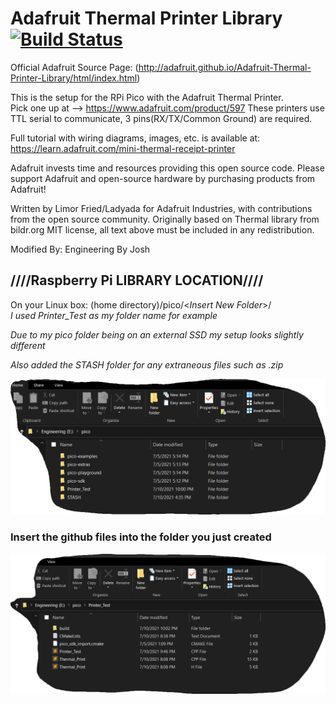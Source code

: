 # Adafruit Thermal Printer Library [![Build Status](https://github.com/adafruit/Adafruit-Thermal-Printer-Library/workflows/Arduino%20Library%20CI/badge.svg)](https://github.com/adafruit/Adafruit-Thermal-Printer-Library/actions) 

Official Adafruit Source Page: (http://adafruit.github.io/Adafruit-Thermal-Printer-Library/html/index.html)

This is the setup for the RPi Pico with the Adafruit Thermal Printer.         
Pick one up at --> https://www.adafruit.com/product/597
These printers use TTL serial to communicate, 3 pins(RX/TX/Common Ground) are required.

Full tutorial with wiring diagrams, images, etc. is available at:
https://learn.adafruit.com/mini-thermal-receipt-printer

Adafruit invests time and resources providing this open source code.  Please support Adafruit and open-source hardware by purchasing products from Adafruit!

Written by Limor Fried/Ladyada for Adafruit Industries, with contributions from the open source community.  Originally based on Thermal library from bildr.org
MIT license, all text above must be included in any redistribution.

Modified By: Engineering By Josh

## ////Raspberry Pi LIBRARY LOCATION////
On your Linux box: (home directory)/pico/<_Insert New Folder_>/            
*I used Printer_Test as my folder name for example*

_Due to my pico folder being on an external SSD my setup looks slightly different_

_Also added the STASH folder for any extraneous files such as .zip_

![Image of Main Directory](https://github.com/Engineering-Applied/Adafruit-Thermal-Printer-Library/blob/master/media/images/Main%20Directory.png)

### Insert the github files into the folder you just created
![Image of internals of the new folder](https://github.com/Engineering-Applied/Adafruit-Thermal-Printer-Library/blob/master/media/images/Internals%20of%20Directory.png)

